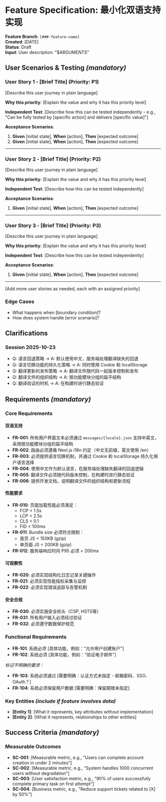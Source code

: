 # Feature Specification: 最小化双语支持实现

**Feature Branch**: `[###-feature-name]`  
**Created**: [DATE]  
**Status**: Draft  
**Input**: User description: "$ARGUMENTS"

## User Scenarios & Testing *(mandatory)*

<!--
  IMPORTANT: User stories should be PRIORITIZED as user journeys ordered by importance.
  Each user story/journey must be INDEPENDENTLY TESTABLE - meaning if you implement just ONE of them,
  you should still have a viable MVP (Minimum Viable Product) that delivers value.
  
  Assign priorities (P1, P2, P3, etc.) to each story, where P1 is the most critical.
  Think of each story as a standalone slice of functionality that can be:
  - Developed independently
  - Tested independently
  - Deployed independently
  - Demonstrated to users independently
-->

### User Story 1 - [Brief Title] (Priority: P1)

[Describe this user journey in plain language]

**Why this priority**: [Explain the value and why it has this priority level]

**Independent Test**: [Describe how this can be tested independently - e.g., "Can be fully tested by [specific action] and delivers [specific value]"]

**Acceptance Scenarios**:

1. **Given** [initial state], **When** [action], **Then** [expected outcome]
2. **Given** [initial state], **When** [action], **Then** [expected outcome]

---

### User Story 2 - [Brief Title] (Priority: P2)

[Describe this user journey in plain language]

**Why this priority**: [Explain the value and why it has this priority level]

**Independent Test**: [Describe how this can be tested independently]

**Acceptance Scenarios**:

1. **Given** [initial state], **When** [action], **Then** [expected outcome]

---

### User Story 3 - [Brief Title] (Priority: P3)

[Describe this user journey in plain language]

**Why this priority**: [Explain the value and why it has this priority level]

**Independent Test**: [Describe how this can be tested independently]

**Acceptance Scenarios**:

1. **Given** [initial state], **When** [action], **Then** [expected outcome]

---

[Add more user stories as needed, each with an assigned priority]

### Edge Cases

<!--
  ACTION REQUIRED: The content in this section represents placeholders.
  Fill them out with the right edge cases.
-->

- What happens when [boundary condition]?
- How does system handle [error scenario]?

## Clarifications

### Session 2025-10-23

- Q: 语言回退策略 → A: 默认使用中文，服务端处理翻译缺失的回退
- Q: 语言切换功能的持久化策略 → A: 同时使用 Cookie 和 localStorage
- Q: 翻译更新的发布策略 → A: 翻译文件随代码一起版本控制和发布
- Q: 翻译文件的组织结构 → A: 按功能模块分组的扁平结构
- Q: 翻译验证的时机 → A: 在构建时进行静态验证

## Requirements *(mandatory)*

<!--
  ACTION REQUIRED: 遵循项目宪章的要求填写以下内容。确保覆盖：
  1. 双语支持要求
  2. 性能指标
  3. 可观察性要求
  4. 安全合规要求
-->

### Core Requirements

#### 双语支持
- **FR-001**: 所有用户界面文本必须通过 `messages/{locale}.json` 支持中英文，采用按功能模块分组的扁平结构
- **FR-002**: 路由必须遵循 Next.js i18n 约定（中文无前缀，英文使用 /en）
- **FR-003**: 必须提供语言切换机制，并通过 Cookie 和 localStorage 持久化用户语言选择
- **FR-004**: 使用中文作为默认语言，在服务端处理缺失翻译的回退逻辑
- **FR-005**: 翻译文件必须随代码版本控制，在构建时进行静态验证
- **FR-006**: 提供开发文档，说明翻译文件的组织结构和更新流程

#### 性能要求
- **FR-010**: 页面加载性能必须满足：
  - FCP < 1.5s
  - LCP < 2.5s
  - CLS < 0.1
  - FID < 100ms
- **FR-011**: Bundle size 必须符合限制：
  - 首页 JS < 150KB (gzip)
  - 单页面 JS < 200KB (gzip)
- **FR-012**: 服务端响应时间 P95 必须 < 200ms

#### 可观察性
- **FR-020**: 必须实现结构化日志记录关键操作
- **FR-021**: 必须实现性能指标采集与监控
- **FR-022**: 必须实现错误追踪与告警机制

#### 安全合规
- **FR-030**: 必须实施安全标头（CSP, HSTS等）
- **FR-031**: 所有用户输入必须经过验证
- **FR-032**: 必须遵守数据保护规范

### Functional Requirements

- **FR-101**: 系统必须 [具体功能，例如："允许用户创建账户"]
- **FR-102**: 系统必须 [具体功能，例如："验证电子邮件"]

*标记不明确的要求：*

- **FR-103**: 系统必须通过 [需要明确：认证方式未指定 - 邮箱密码、SSO、OAuth？]
- **FR-104**: 系统必须保留用户数据 [需要明确：保留期限未指定]

### Key Entities *(include if feature involves data)*

- **[Entity 1]**: [What it represents, key attributes without implementation]
- **[Entity 2]**: [What it represents, relationships to other entities]

## Success Criteria *(mandatory)*

<!--
  ACTION REQUIRED: Define measurable success criteria.
  These must be technology-agnostic and measurable.
-->

### Measurable Outcomes

- **SC-001**: [Measurable metric, e.g., "Users can complete account creation in under 2 minutes"]
- **SC-002**: [Measurable metric, e.g., "System handles 1000 concurrent users without degradation"]
- **SC-003**: [User satisfaction metric, e.g., "90% of users successfully complete primary task on first attempt"]
- **SC-004**: [Business metric, e.g., "Reduce support tickets related to [X] by 50%"]
